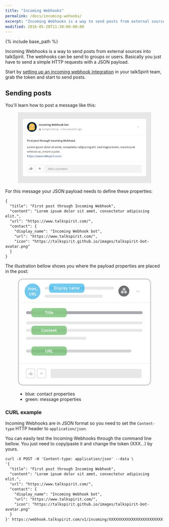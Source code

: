 ```yaml
---
title: "Incoming Webhooks"
permalink: /docs/incoming-wehooks/
excerpt: "Incoming Webhooks is a way to send posts from external sources into talkSpirit."
modified: 2016-05-20T11:30:00-00:00
---
```


{% include base_path %}

Incoming Webhooks is a way to send posts from external sources into talkSpirit. 
The webhooks can be send to groups or users. Basically you just have to send a 
simple HTTP requests with a JSON payload.

Start by [setting up an incoming webhook integration][integration] in your 
talkSpirit team, grab the token and start to send posts.

## Sending posts

You'll learn how to post a message like this:

<figure>
  <img src="/images/docs/post-through-incoming-webhook3.png" alt="">
</figure>

For this message your JSON payload needs to define these properties:

    {
      "title": "First post through Incoming Webhook",
      "content": "Lorem ipsum dolor sit amet, consectetur adipiscing elit.",
      "url": "https://www.talkspirit.com/",
      "contact": {
        "display_name": "Incoming Webhook bot",
        "url": "https://www.talkspirit.com/",
        "icon": "https://talkspirit.github.io/images/talkspirit-bot-avatar.png"
      }
    }

The illustration bellow shows you where the payload properties are placed in the post:

<figure>
  <img src="/images/docs/post-webhook.png" alt="">
  <figcaption>
    <ul>
      <li>blue: contact properties</li>
      <li>green: message properties</li>
    </ul>
  </figcaption>
</figure>

### CURL example

Incoming Webhooks are in JSON format so you need to set the `Content-type` HTTP 
header to `application/json`.

You can easily test the Incoming Webhooks through the command line bellow. You 
just need to copy/paste it and change the token (XXX...) by yours.

    curl -X POST -H 'Content-type: application/json' --data \
    '{
      "title": "First post through Incoming Webhook",
      "content": "Lorem ipsum dolor sit amet, consectetur adipiscing elit.",
      "url": "https://www.talkspirit.com/",
      "contact": {
        "display_name": "Incoming Webhook bot",
        "url": "https://www.talkspirit.com/",
        "icon": "https://talkspirit.github.io/images/talkspirit-bot-avatar.png"
      }
    }' https://webhook.talkspirit.com/v1/incoming/XXXXXXXXXXXXXXXXXXXXXXXX

[integration]: https://talkspiritv3.zendesk.com/hc/en-us/articles/203586142-Integrating-web-services

